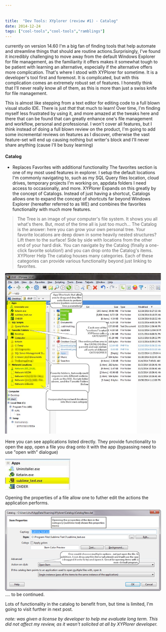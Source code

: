 ```yaml
---


title:  "Dev Tools: XYplorer (review #1) - Catalog"
date: 2014-12-24
tags: ["cool-tools","cool-tools","ramblings"]
---
```


currently on version 14.60 I'm a big fan of finding tools that help automate and streamline things that should are routine actions.Surprisingly, I've found it incredibly challenging to move away from the default Windows Explorer for file management, as the familiarity it offers makes it somewhat tough to be patient with learning an alternative, especially if the alternative offers more complication. That's where I stood with XYPlorer for sometime. It is a developer's tool first and foremost. It is complicated, but with this complication comes an extremely robust set of features. I honestly think that I'll never really know all of them, as this is more than just a swiss knife for file management.

This is almost like stepping from a text editor for editing code to a full blown visual studio IDE. There is just _that_ that much to learn! Over time, I'm finding myself less frustrated by using it, and more amazed at the tweaks here and there that can be found that can greatly enhance one's file management and workflow, personal and professional. I won't cover all features, but I think instead of doing a full blown review on the product, I'm going to add some incremental reviews on features as I discover, otherwise the vast feature-set will end up causing nothing but writer's block and I'll never share anything (cause I'll be busy learning)

#### Catalog

*   Replaces Favorites with additional functionality The favorites section is one of my most used features in explorer. I setup the default locations I'm commonly navigating to, such as my SQL Query files location, cloud drives, temporary projects I'm working on, appdata folders I need access to occasionally, and more. XYPlorer Expands on this greatly by the concept of Catalogs. Instead of just having a shortcut, Catalogs allows one to expand the concept of shortcuts far beyond Windows Explorer (hereafter referred to as WE) and combines the favorites functionality with much more features.
> The Tree is an image of your computer's file system. It shows you all what's there. But, most of the time all is just too much...
> The Catalog is the answer: here you can grow your own personal tree. Your favorite locations are deep down in some heavily nested structures? Lift them to the surface! Side by side with locations from the other end of your hard disk. You can navigate by the Catalog (finally a one-click favorite solution!) and you can drop onto the Catalog's items.
> XYPlorer Help
> The catalog houses many categories.
> Each of these categories can provide various functionality beyond just linking to favorites.

![XYPlorer_Catalog_1](/assets/img/XYPlorer_Catalog_1_ivnxvh.png)

Here you can see applications listed directly. They provide functionality to open the app, open a file you drag onto it with the app (bypassing need to use "open with" dialogue)

![XYPlorer_Catalog_2](/assets/img/XYPlorer_Catalog_2_ylgmef.png)

Opening the properties of a file allow one to futher edit the actions the application performs.

![XYPlorer_Catalog_3](/assets/img/XYPlorer_Catalog_3_-_sublime_properties_n9fnlb.png)
 .... to be continued.

Lots of functionality in the catalog to benefit from, but time is limited, I'm going to visit further in next post.

_note: was given a license by developer to help me evaluate long term. This did not affect my review, as it wasn't solicited at all by XYPlorer developer._
